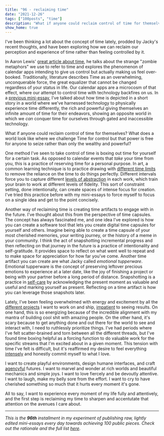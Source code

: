 ```yaml
---
title: "96 - reclaiming time"
date: "2021-12-26"
tags: ["100posts", "time"]
description: "What if anyone could reclaim control of time for themselves? What does a world look like where we challenge Time for control but that power is free for anyone to seize rather than only the wealthy and powerful?"
show_home: true
---
```

I've been thinking a lot about the concept of time lately, prodded by Jacky's recent thoughts, and have been exploring how we can reclaim our perception and experience of time rather than feeling controlled by it.

In Aaron Lewis' [great article about time](https://aaronzlewis.com/blog/2019/02/11/fools-and-their-time-metaphors/), he talks about the strange "zombie metaphors" we use to refer to time and explores the phenomenon of calendar apps intending to give us control but actually making us feel over-booked. Traditionally, literature describes Time as an overwhelming, unconquerable force, the great equalizer that cannot be changed regardless of your status in life. Our calendar apps are a microcosm of that effect, where our attempt to control time with technology backfires on us. In a [previous mini-essay](/posts/uneven-time), I've talked about how time is depicted in a short story in a world where we've harnessed technology to physically experience time differently, the rich and powerful giving themselves an infinite amount of time for their endeavors, showing an opposite world in which we *can* conquer time for ourselves through gated and inaccessible technology.

What if anyone could reclaim control of time for themselves? What does a world look like where we challenge Time for control but that power is free for anyone to seize rather than only the wealthy and powerful?

One method I've seen to take control of time is boxing out time for yourself for a certain task. As opposed to calendar events that *take* your time from you, this is a practice of reserving time for a personal purpose. In art, a common learning technique is to practice drawing with [different time limits](https://www.reddit.com/r/learnart/comments/mi3mze/does_drawing_with_a_time_limit_helps_you_get/) to remove the reliance on the time to do things perfectly. Different intervals force you to capture different [levels of abstraction](lhttp://worrydream.com/LadderOfAbstraction/) in each work, which train your brain to work at different levels of fidelity. This sort of constraint setting, done intentionally, can create spaces of intense focus for creation. I've tried this practice before with my mini-essays to force myself to focus on a single idea and get to the point concisely.

Another way of reclaiming time is creating time artifacts to engage with in the future. I've thought about this from the perspective of time capsules. The concept has always fascinated me, and one idea I've explored is how you can create a software tool that lets you create digital time capsules for yourself and others. Imagine being able to create a time capsule of your most cherished memories, your writing journey, or the history of a meme in your community. I think the act of snapshotting incremental progress and then reflecting on that journey in the future is a practice of intentionality and self-gratitude. It provides space to reflect on what went well to repeat and to make space for appreciation for how far you've come. Another time artifact you can create are what Jacky called *emotional tupperware*. Emotional tupperware is the concept of preserving leftover precious emotions to experience at a later date, like the joy of finishing a project or being with your partner before a long period of distance. Snapshotting is a practice in [self-care](/experiments/100posts/life-suppressants) by acknowledging the present moment as valuable and useful and marking yourself as present. Reflecting on a time artifact is how you can leverage those snapshots later.

Lately, I've been feeling overwhelmed with energy and excitement by all the [different projects](/experiments/100posts/nows-focus/) I want to work on and ship, [impatient](/experiments/100posts/impatience) to seeing results. On one hand, this is so energizing because of the incredible alignment with my mantra of building cool shit with amazing people. On the other hand, it's scary because to get anything done and out there for the world to see and interact with, I need to ruthlessly prioritize things. I've had periods where I've felt scatter-brained and torn between all the different threads, but I've found time boxing helpful as a forcing function to do valuable work for the specific streams that I'm excited about in a given moment. This tension with time I've felt is difficult, but it's reaffirmed my desire to feel everything [intensely](/experiments/100posts/intensity) and honestly commit myself to what I love.

I want to create playful environments, design humane interfaces, and craft [agencyful](/posts/everyday-magic) futures. I want to marvel and wonder at rich worlds and beautiful mechanics and simple joys. I want to love fiercely and be devoutly attentive. I want to laugh, make my belly sore from the effort. I want to cry to have cherished something so much that it hurts every moment it's gone.

All to say, I want to experience every moment of my life fully and attentively, and the first step is reclaiming my time to sharpen and accentutate that attention on the avenues I care about.

---
*This is the **96th** installment in my experiment of publishing raw, lightly edited mini-essays every day towards achieving 100 public pieces. Check out the rationale and the full list [here](/experiments/100posts/)*.
